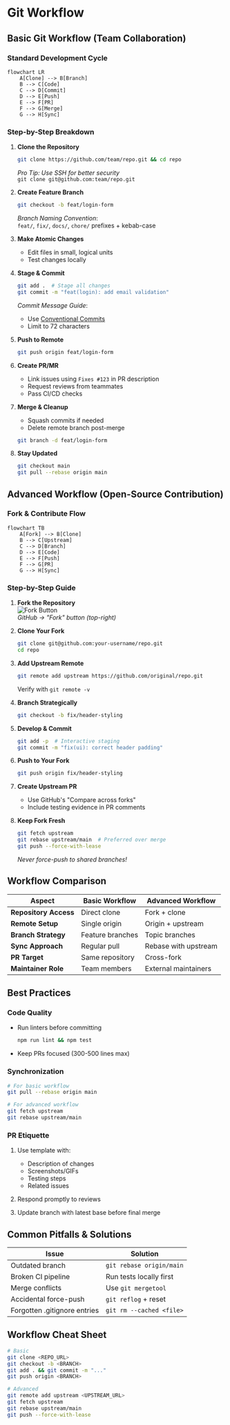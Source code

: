 # Git Workflow

## Basic Git Workflow (Team Collaboration)

### Standard Development Cycle
```mermaid
flowchart LR
    A[Clone] --> B[Branch]
    B --> C[Code]
    C --> D[Commit]
    D --> E[Push]
    E --> F[PR]
    F --> G[Merge]
    G --> H[Sync]
```

### Step-by-Step Breakdown

1. **Clone the Repository**  
   ```bash
   git clone https://github.com/team/repo.git && cd repo
   ```
   *Pro Tip: Use SSH for better security*  
   `git clone git@github.com:team/repo.git`

2. **Create Feature Branch**  
   ```bash
   git checkout -b feat/login-form
   ```
   *Branch Naming Convention*:  
   `feat/`, `fix/`, `docs/`, `chore/` prefixes + kebab-case

3. **Make Atomic Changes**  
   - Edit files in small, logical units
   - Test changes locally

4. **Stage & Commit**  
   ```bash
   git add .  # Stage all changes
   git commit -m "feat(login): add email validation"
   ```
   *Commit Message Guide*:  
   - Use [Conventional Commits](https://www.conventionalcommits.org/)  
   - Limit to 72 characters

5. **Push to Remote**  
   ```bash
   git push origin feat/login-form
   ```

6. **Create PR/MR**  
   - Link issues using `Fixes #123` in PR description
   - Request reviews from teammates
   - Pass CI/CD checks

7. **Merge & Cleanup**  
   - Squash commits if needed
   - Delete remote branch post-merge
   ```bash
   git branch -d feat/login-form
   ```

8. **Stay Updated**  
   ```bash
   git checkout main
   git pull --rebase origin main
   ```

## Advanced Workflow (Open-Source Contribution)

### Fork & Contribute Flow
```mermaid
flowchart TB
    A[Fork] --> B[Clone]
    B --> C[Upstream]
    C --> D[Branch]
    D --> E[Code]
    E --> F[Push]
    F --> G[PR]
    G --> H[Sync]
```

### Step-by-Step Guide

1. **Fork the Repository**  
   ![Fork Button](https://example.com/fork-button.png)  
   *GitHub → "Fork" button (top-right)*

2. **Clone Your Fork**  
   ```bash
   git clone git@github.com:your-username/repo.git
   cd repo
   ```

3. **Add Upstream Remote**  
   ```bash
   git remote add upstream https://github.com/original/repo.git
   ```
   Verify with `git remote -v`

4. **Branch Strategically**  
   ```bash
   git checkout -b fix/header-styling
   ```

5. **Develop & Commit**  
   ```bash
   git add -p  # Interactive staging
   git commit -m "fix(ui): correct header padding"
   ```

6. **Push to Your Fork**  
   ```bash
   git push origin fix/header-styling
   ```

7. **Create Upstream PR**  
   - Use GitHub's "Compare across forks"  
   - Include testing evidence in PR comments

8. **Keep Fork Fresh**  
   ```bash
   git fetch upstream
   git rebase upstream/main  # Preferred over merge
   git push --force-with-lease
   ```
   *Never force-push to shared branches!*

## Workflow Comparison

| Aspect               | Basic Workflow              | Advanced Workflow         |
|----------------------|-----------------------------|---------------------------|
| **Repository Access**| Direct clone                | Fork + clone              |
| **Remote Setup**     | Single origin               | Origin + upstream         |
| **Branch Strategy**  | Feature branches            | Topic branches            |
| **Sync Approach**    | Regular pull                | Rebase with upstream      |
| **PR Target**        | Same repository             | Cross-fork                |
| **Maintainer Role**  | Team members                | External maintainers      |

## Best Practices

### Code Quality
- Run linters before committing  
  ```bash
  npm run lint && npm test
  ```
- Keep PRs focused (300-500 lines max)

### Synchronization
```bash
# For basic workflow
git pull --rebase origin main

# For advanced workflow
git fetch upstream
git rebase upstream/main
```

### PR Etiquette
1. Use template with:
   - Description of changes
   - Screenshots/GIFs
   - Testing steps
   - Related issues

2. Respond promptly to reviews

3. Update branch with latest base before final merge

## Common Pitfalls & Solutions

| Issue                        | Solution                    |
|------------------------------|-----------------------------|
| Outdated branch              | `git rebase origin/main`    |
| Broken CI pipeline           | Run tests locally first     |
| Merge conflicts              | Use `git mergetool`         |
| Accidental force-push        | `git reflog` + reset        |
| Forgotten .gitignore entries | `git rm --cached <file>`    |

## Workflow Cheat Sheet

```bash
# Basic
git clone <REPO_URL>
git checkout -b <BRANCH>
git add . && git commit -m "..."
git push origin <BRANCH>

# Advanced
git remote add upstream <UPSTREAM_URL>
git fetch upstream
git rebase upstream/main
git push --force-with-lease
```
